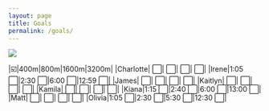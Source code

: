 ```yaml
---
layout: page
title: Goals
permalink: /goals/
---
```


![]({{site.baseurl}}/images/qualifying_standards.png)

|:ballot_box_with_check:|400m|800m|1600m|3200m|
|Charlotte| :white_large_square:| :white_large_square:| :white_large_square:| :white_large_square:|
|Irene|1:05 :white_large_square:|2:30 :white_large_square:|6:00 :white_large_square:|12:59 :white_large_square:|
|James| :white_large_square:| :white_large_square:| :white_large_square:| :white_large_square:|
|Kaitlyn| :white_large_square:| :white_large_square:| :white_large_square:| :white_large_square:|
|Kamila| :white_large_square:| :white_large_square:| :white_large_square:| :white_large_square:|
|Kiana|1:15 :white_large_square:|2:40 :white_large_square:|6:00 :white_large_square:|13:00 :white_large_square:|
|Matt| :white_large_square:| :white_large_square:| :white_large_square:| :white_large_square:|
|Olivia|1:05 :white_large_square:|2:30 :white_large_square:|5:30 :white_large_square:|12:30 :white_large_square:|




